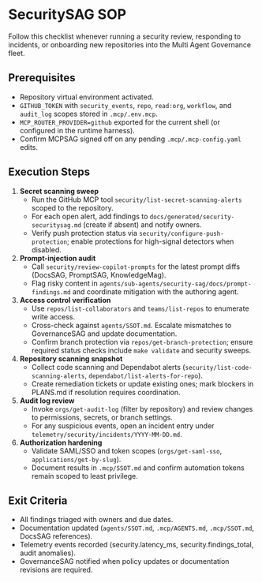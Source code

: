 # SecuritySAG SOP

Follow this checklist whenever running a security review, responding to incidents, or onboarding new repositories into the Multi Agent Governance fleet.

## Prerequisites
- Repository virtual environment activated.
- `GITHUB_TOKEN` with `security_events`, `repo`, `read:org`, `workflow`, and `audit_log` scopes stored in `.mcp/.env.mcp`.
- `MCP_ROUTER_PROVIDER=github` exported for the current shell (or configured in the runtime harness).
- Confirm MCPSAG signed off on any pending `.mcp/.mcp-config.yaml` edits.

## Execution Steps
1. **Secret scanning sweep**
   - Run the GitHub MCP tool `security/list-secret-scanning-alerts` scoped to the repository.
   - For each open alert, add findings to `docs/generated/security-securitysag.md` (create if absent) and notify owners.
   - Verify push protection status via `security/configure-push-protection`; enable protections for high-signal detectors when disabled.
2. **Prompt-injection audit**
   - Call `security/review-copilot-prompts` for the latest prompt diffs (DocsSAG, PromptSAG, KnowledgeMag).
   - Flag risky content in `agents/sub-agents/security-sag/docs/prompt-findings.md` and coordinate mitigation with the authoring agent.
3. **Access control verification**
   - Use `repos/list-collaborators` and `teams/list-repos` to enumerate write access.
   - Cross-check against `agents/SSOT.md`. Escalate mismatches to GovernanceSAG and update documentation.
   - Confirm branch protection via `repos/get-branch-protection`; ensure required status checks include `make validate` and security sweeps.
4. **Repository scanning snapshot**
   - Collect code scanning and Dependabot alerts (`security/list-code-scanning-alerts`, `dependabot/list-alerts-for-repo`).
   - Create remediation tickets or update existing ones; mark blockers in PLANS.md if resolution requires coordination.
5. **Audit log review**
   - Invoke `orgs/get-audit-log` (filter by repository) and review changes to permissions, secrets, or branch settings.
   - For any suspicious events, open an incident entry under `telemetry/security/incidents/YYYY-MM-DD.md`.
6. **Authorization hardening**
   - Validate SAML/SSO and token scopes (`orgs/get-saml-sso`, `applications/get-by-slug`).
   - Document results in `.mcp/SSOT.md` and confirm automation tokens remain scoped to least privilege.

## Exit Criteria
- All findings triaged with owners and due dates.
- Documentation updated (`agents/SSOT.md`, `.mcp/AGENTS.md`, `.mcp/SSOT.md`, DocsSAG references).
- Telemetry events recorded (security.latency_ms, security.findings_total, audit anomalies).
- GovernanceSAG notified when policy updates or documentation revisions are required.
